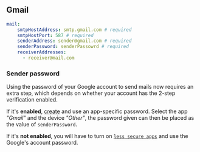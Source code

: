 ## Gmail

```yml
mail:
    smtpHostAddress: smtp.gmail.com # required
    smtpHostPort: 587 # required
    senderAddress: sender@gmail.com # required
    senderPassword: senderPassowrd # required
    receiverAddresses:
      - receiver@mail.com
```

### Sender password

Using the password of your Google account to send mails now requires an extra step, which depends on whether your account has the 2-step verification enabled.

If it's **enabled**, [create](https://myaccount.google.com/apppasswords) and use an app-specific password. Select the app *"Gmail"* and the device *"Other"*, the password given can then be placed as the value of `senderPassword`.

If it's **not enabled**, you will have to turn on [`less secure apps`](https://support.google.com/accounts/answer/6010255?hl=en) and use the Google's account password.
